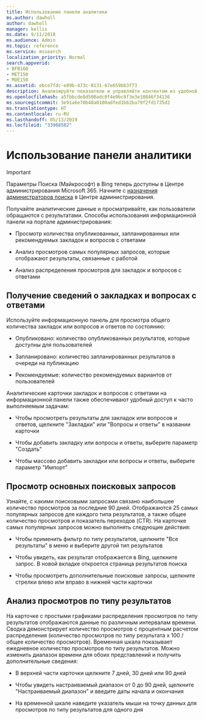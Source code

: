 ```yaml
---
title: Использование панели аналитики
ms.author: dawholl
author: dawholl
manager: kellis
ms.date: 9/11/2018
ms.audience: Admin
ms.topic: reference
ms.service: mssearch
localization_priority: Normal
search.appverid:
- BFB160
- MET150
- MOE150
ms.assetid: ebce7fdc-e89b-473c-8131-67e659bb3f73
description: Анализируйте показатели и управляйте контентом из удобной информационной панели на портале администрирования Поиска (Майкрософт)
ms.openlocfilehash: a5fbbcde8d500adc0f4e9bc8f3e3e10846f34136
ms.sourcegitcommit: 3e91a6e70b48a0100adfed1b62ba79f2fd1735d2
ms.translationtype: HT
ms.contentlocale: ru-RU
ms.lasthandoff: 05/13/2019
ms.locfileid: "33968502"
---
```

# <a name="use-the-insights-dashboard"></a>Использование панели аналитики

> [!IMPORTANT]
> Параметры Поиска (Майкрософт) в Bing теперь доступны в Центре администрирования Microsoft 365. Начните с [назначения администраторов поиска](https://docs.microsoft.com/ru-RU/microsoftsearch/setup-microsoft-search#step-2-assign-search-admin-and-search-editor) в Центре администрирования.
    
Получайте аналитические данные и просматривайте, как пользователи обращаются с результатами. Способы использования информационной панели на портале администрирования:
  
- Просмотр количества опубликованных, запланированных или рекомендуемых закладок и вопросов с ответами
    
- Анализ просмотров самых популярных запросов, которые отображают результаты, связанные с работой
    
- Анализ распределения просмотров для закладок и вопросов с ответами
    
## <a name="get-details-about-bookmarks-and-qas"></a>Получение сведений о закладках и вопросах с ответами

Используйте информационную панель для просмотра общего количества закладок или вопросов и ответов по состоянию:
  
- Опубликовано: количество опубликованных результатов, которые доступны для пользователей
    
- Запланировано: количество запланированных результатов в очереди на публикацию
    
- Рекомендуемые: количество рекомендуемых вариантов от пользователей
    
Аналитические карточки закладок и вопросов с ответами на информационной панели также обеспечивают удобный доступ к часто выполняемым задачам:
  
- Чтобы просмотреть результаты для закладок или вопросов и ответов, щелкните "Закладки" или "Вопросы и ответы" в названии карточки
    
- Чтобы добавить закладку или вопросы и ответы, выберите параметр "Создать"
    
- Чтобы массово добавить закладки или вопросы и ответы, выберите параметр "Импорт"
    
## <a name="review-top-search-queries"></a>Просмотр основных поисковых запросов

Узнайте, с какими поисковыми запросами связано наибольшее количество просмотров за последние 90 дней. Отображаются 25 самых популярных запросов для каждого типа результатов, а также общее количество просмотров и показатель переходов (CTR). На карточке самых популярных запросов можно выполнять следующие действия:
  
- Чтобы применить фильтр по типу результатов, щелкните "Все результаты" в меню и выберите другой тип результатов
    
- Чтобы увидеть, как результат отображается в Bing, щелкните запрос. В новой вкладке откроется страница результатов поиска
    
- Чтобы просмотреть дополнительные поисковые запросы, щелкните стрелки влево или вправо в нижней части карточки
    
## <a name="analyze-impressions-by-result-type"></a>Анализ просмотров по типу результатов

На карточке с простыми графиками распределения просмотров по типу результатов отображаются данные по различным интервалам времени. Сводка демонстрирует количество просмотров с процентным расчетом распределения (количество просмотров по типу результата x 100 / общее количество просмотров). Временная шкала показывает ежедневное количество просмотров по типу результатов. Можно изменить диапазон времени для обоих представлений и получить дополнительные сведения:
  
- В верхней части карточки щелкните 7 дней, 30 дней или 90 дней
    
- Чтобы увидеть настраиваемый диапазон от 0 до 90 дней, щелкните "Настраиваемый диапазон" и введите даты начала и окончания
    
- На временной шкале наведите указатель мыши на точку данных для просмотров по типу результатов для одного дня

  

